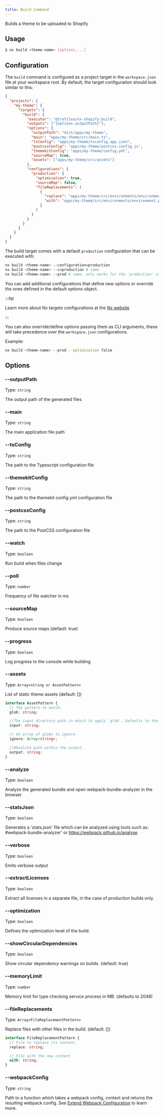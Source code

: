```yaml
---
title: Build Command
---
```


Builds a theme to be uploaded to Shopify

## Usage

```bash
$ nx build <theme-name> [options,...]
```

## Configuration

The `build` command is configured as a project target in the `workspace.json` file at your workspace root. By default, the target configuration should look similar to this:

```json
{
  "projects": {
    "my-theme": {
      "targets": {
        "build": {
          "executor": "@trafilea/nx-shopify:build",
          "outputs": ["{options.outputPath}"],
          "options": {
            "outputPath": "dist/apps/my-theme",
            "main": "apps/my-theme/src/main.ts",
            "tsConfig": "apps/my-theme/tsconfig.app.json",
            "postcssConfig": "apps/my-theme/postcss.config.js",
            "themekitConfig": "apps/my-theme/config.yml",
            "sourceMap": true,
            "assets": ["apps/my-theme/src/assets"]
          },
          "configurations": {
            "production": {
              "optimization": true,
              "sourceMap": false,
              "fileReplacements": [
                {
                  "replace": "apps/my-theme/src/environments/environment.ts",
                  "with": "apps/my-theme/src/environments/environment.prod.ts"
                }
              ]
            }
          }
        }
      }
    }
  }
}
```

The build target comes with a default `production` configuration that can be executed with:

```bash
nx build <theme-name> --configuration=production
nx build <theme-name> --c=production # same
nx build <theme-name> --prod # same, only works for the 'production' named config
```

You can add additional configurations that define new options or override the ones defined in the default options object.

:::tip

Learn more about Nx targets configurations at the [Nx website](https://nx.dev)

:::

You can also override/define options passing them as CLI arguments, these will take precedence over the `workspace.json` configurations.

Example:

```bash
nx build <theme-name> --prod --optimization false
```

## Options

### --outputPath

Type: `string`

The output path of the generated files

### --main

Type: `string`

The main application file path

### --tsConfig

Type: `string`

The path to the Typescript configuration file

### --themekitConfig

Type: `string`

The path to the themekit config.yml configuration file

### --postcssConfig

Type: `string`

The path to the PostCSS configuration file

### --watch

Type: `boolean`

Run build when files change

### --poll

Type: `number`

Frequency of file watcher in ms

### --sourceMap

Type: `boolean`

Produce source maps (default: true)

### --progress

Type: `boolean`

Log progress to the console while building

### --assets

Type: `Array<string or AssetPattern>`

List of static theme assets (default: [])

```typescript title="AssetPattern"
interface AssetPattern {
  // The pattern to match.
  glob: string;

  //The input directory path in which to apply 'glob'. Defaults to the project root.
  input: string;

  // An array of globs to ignore.
  ignore: Array<string>;

  //Absolute path within the output.
  output: string;
}
```

### --analyze

Type: `boolean`

Analyze the generated bundle and open webpack-bundle-analyzer in the browser

### --statsJson

Type: `boolean`

Generates a 'stats.json' file which can be analyzed using tools such as: #webpack-bundle-analyzer' or https://webpack.github.io/analyse

### --verbose

Type: `boolean`

Emits verbose output

### --extractLicenses

Type: `boolean`

Extract all licenses in a separate file, in the case of production builds only.

### --optimization

Type: `boolean`

Defines the optimization level of the build.

### --showCircularDependencies

Type: `boolean`

Show circular dependency warnings on builds. (default: true)

### --memoryLimit

Type: `number`

Memory limit for type checking service process in MB. (defaults to 2048)

### --fileReplacements

Type: `Array<FileReplacementPattern>`

Replace files with other files in the build. (default: [])

```typescript title="FileReplacementPattern"
interface FileReplacementPattern {
  // File to replace its content.
  replace: string;

  // File with the new content
  with: string;
}
```

### --webpackConfig

Type: `string`

Path to a function which takes a webpack config, context and returns the resulting webpack config. See [Extend Webpack Configuration](../guides/extend-webpack) to learn more.
